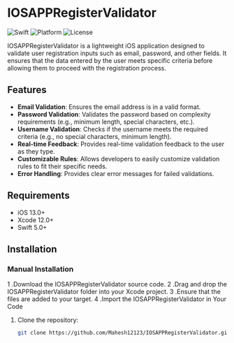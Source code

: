 # IOSAPPRegisterValidator

![Swift](https://img.shields.io/badge/Swift-5.0-orange.svg)
![Platform](https://img.shields.io/badge/Platform-iOS-blue.svg)
![License](https://img.shields.io/badge/License-MIT-lightgrey.svg)

IOSAPPRegisterValidator is a lightweight iOS application designed to validate user registration inputs such as email, password, and other fields. It ensures that the data entered by the user meets specific criteria before allowing them to proceed with the registration process.

## Features

- **Email Validation**: Ensures the email address is in a valid format.
- **Password Validation**: Validates the password based on complexity requirements (e.g., minimum length, special characters, etc.).
- **Username Validation**: Checks if the username meets the required criteria (e.g., no special characters, minimum length).
- **Real-time Feedback**: Provides real-time validation feedback to the user as they type.
- **Customizable Rules**: Allows developers to easily customize validation rules to fit their specific needs.
- **Error Handling**: Provides clear error messages for failed validations.

## Requirements

- iOS 13.0+
- Xcode 12.0+
- Swift 5.0+

## Installation

### Manual Installation

1 .Download the IOSAPPRegisterValidator source code.
2 .Drag and drop the IOSAPPRegisterValidator folder into your Xcode project.
3 .Ensure that the files are added to your target.
4 .Import the IOSAPPRegisterValidator in Your Code 

1. Clone the repository:
   ```bash
   git clone https://github.com/Mahesh12123/IOSAPPRegisterValidator.git
  
